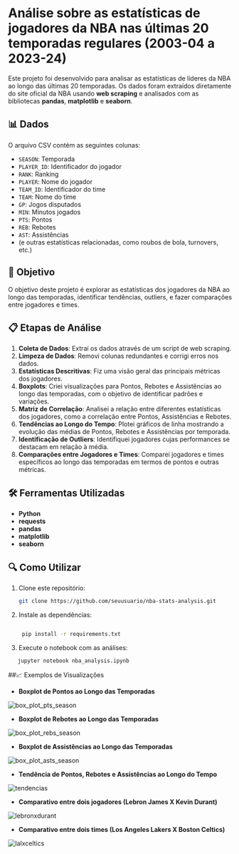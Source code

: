 # Análise sobre as estatísticas de jogadores da NBA nas últimas 20 temporadas regulares (2003-04 a 2023-24)

Este projeto foi desenvolvido para analisar as estatísticas de líderes da NBA ao longo das últimas 20 temporadas. Os dados foram extraídos diretamente do site oficial da NBA usando **web scraping** e analisados com as bibliotecas **pandas**, **matplotlib** e **seaborn**.

## 📊 Dados

O arquivo CSV contém as seguintes colunas:

- `SEASON`: Temporada
- `PLAYER_ID`: Identificador do jogador
- `RANK`: Ranking
- `PLAYER`: Nome do jogador
- `TEAM_ID`: Identificador do time
- `TEAM`: Nome do time
- `GP`: Jogos disputados
- `MIN`: Minutos jogados
- `PTS`: Pontos
- `REB`: Rebotes
- `AST`: Assistências
- (e outras estatísticas relacionadas, como roubos de bola, turnovers, etc.)

## 🚀 Objetivo

O objetivo deste projeto é explorar as estatísticas dos jogadores da NBA ao longo das temporadas, identificar tendências, outliers, e fazer comparações entre jogadores e times.

## 📋 Etapas de Análise

1. **Coleta de Dados**: Extraí os dados através de um script de web scraping.
2. **Limpeza de Dados**: Removi colunas redundantes e corrigi erros nos dados.
3. **Estatísticas Descritivas**: Fiz uma visão geral das principais métricas dos jogadores.
4. **Boxplots**: Criei visualizações para Pontos, Rebotes e Assistências ao longo das temporadas, com o objetivo de identificar padrões e variações.
5. **Matriz de Correlação**: Analisei a relação entre diferentes estatísticas dos jogadores, como a correlação entre Pontos, Assistências e Rebotes.
6. **Tendências ao Longo do Tempo**: Plotei gráficos de linha mostrando a evolução das médias de Pontos, Rebotes e Assistências por temporada.
7. **Identificação de Outliers**: Identifiquei jogadores cujas performances se destacam em relação à média.
8. **Comparações entre Jogadores e Times**: Comparei jogadores e times específicos ao longo das temporadas em termos de pontos e outras métricas.

## 🛠️ Ferramentas Utilizadas

- **Python**
- **requests** 
- **pandas**
- **matplotlib**
- **seaborn**

## 🔍 Como Utilizar

1. Clone este repositório:
   ```bash
   git clone https://github.com/seuusuario/nba-stats-analysis.git

2. Instale as dependências:
   ```bash

    pip install -r requirements.txt

3. Execute o notebook com as análises:
```bash
   jupyter notebook nba_analysis.ipynb

```
##📈 Exemplos de Visualizações

- **Boxplot de Pontos ao Longo das Temporadas**

![box_plot_pts_season](https://github.com/user-attachments/assets/df10cd31-676b-4bcc-8ac7-e8502c810e0e)

- **Boxplot de Rebotes ao Longo das Temporadas**

![box_plot_rebs_season](https://github.com/user-attachments/assets/5cb57166-db36-4afb-a32d-0dc61ba453a0)

- **Boxplot de Assistências ao Longo das Temporadas**

![box_plot_asts_season](https://github.com/user-attachments/assets/f0998ae0-955d-42c0-89d4-221015ae667b)

- **Tendência de Pontos, Rebotes e Assistências ao Longo do Tempo**


![tendencias](https://github.com/user-attachments/assets/4513437d-95b0-41b6-8895-9f4ab64c4085)

- **Comparativo entre dois jogadores (Lebron James X Kevin Durant)**

![lebronxdurant](https://github.com/user-attachments/assets/12343cfc-95a9-4054-a98c-c0c0e766c0c7)

- **Comparativo entre dois times (Los Angeles Lakers X Boston Celtics)**

![lalxceltics](https://github.com/user-attachments/assets/9e457a95-f8d4-428b-b3e1-84e1747ff745)





